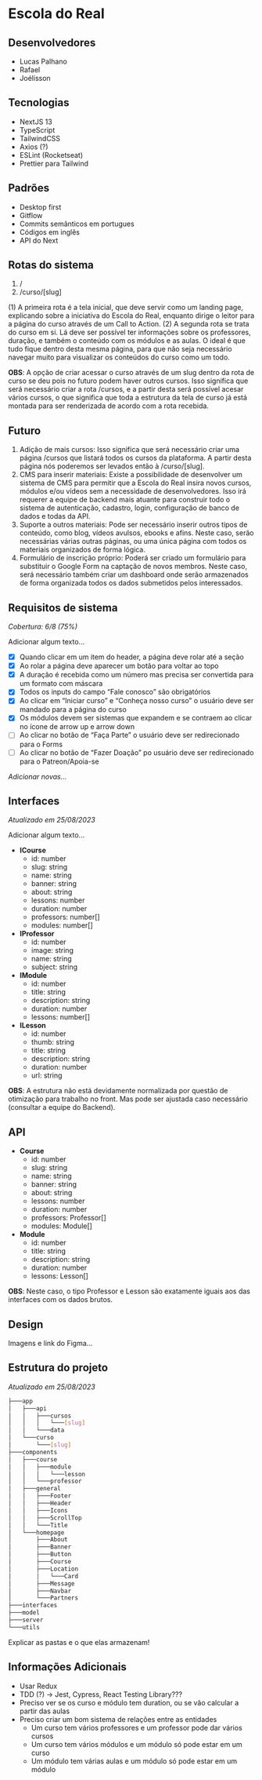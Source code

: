 # Escola do Real

## Desenvolvedores
- Lucas Palhano
- Rafael
- Joélisson

## Tecnologias
- NextJS 13
- TypeScript
- TailwindCSS
- Axios (?)
- ESLint (Rocketseat)
- Prettier para Tailwind

## Padrões
- Desktop first
- Gitflow
- Commits semânticos em portugues
- Códigos em inglês
- API do Next

## Rotas do sistema
1. /
2. /curso/[slug]

(1) A primeira rota é a tela inicial, que deve servir como um landing page, explicando sobre a iniciativa do Escola do Real, enquanto dirige o leitor para a página do curso através de um Call to Action.
(2) A segunda rota se trata do curso em si. Lá deve ser possível ter informações sobre os professores, duração, e também o conteúdo com os módulos e as aulas. O ideal é que tudo fique dentro desta mesma página, para que não seja necessário navegar muito para visualizar os conteúdos do curso como um todo.

**OBS**: A opção de criar acessar o curso através de um slug dentro da rota de curso se deu pois no futuro podem haver outros cursos. Isso significa que será necessário criar a rota /cursos, e a partir desta será possível acesar vários cursos, o que significa que toda a estrutura da tela de curso já está montada para ser renderizada de acordo com a rota recebida.

## Futuro
1. Adição de mais cursos: Isso significa que será necessário criar uma página /cursos que listará todos os cursos da plataforma. A partir desta página nós poderemos ser levados então à /curso/[slug].
2. CMS para inserir materiais: Existe a possibilidade de desenvolver um sistema de CMS para permitir que a Escola do Real insira novos cursos, módulos e/ou vídeos sem a necessidade de desenvolvedores. Isso irá requerer a equipe de backend mais atuante para construir todo o sistema de autenticação, cadastro, login, configuração de banco de dados e todas da API.
3. Suporte a outros materiais: Pode ser necessário inserir outros tipos de conteúdo, como blog, vídeos avulsos, ebooks e afins. Neste caso, serão necessárias várias outras páginas, ou uma única página com todos os materiais organizados de forma lógica.
4. Formulário de inscrição próprio: Poderá ser criado um formulário para substituir o Google Form na captação de novos membros. Neste caso, será necessário também criar um dashboard onde serão armazenados de forma organizada todos os dados submetidos pelos interessados.

## Requisitos de sistema
*Cobertura: 6/8 (75%)*

Adicionar algum texto...

- [x] Quando clicar em um item do header, a página deve rolar até a seção
- [x] Ao rolar a página deve aparecer um botão para voltar ao topo
- [x] A duração é recebida como um número mas precisa ser convertida para um formato com máscara
- [x] Todos os inputs do campo “Fale conosco” são obrigatórios
- [x] Ao clicar em “Iniciar curso” e “Conheça nosso curso” o usuário deve ser mandado para a página do curso
- [x] Os módulos devem ser sistemas que expandem e se contraem ao clicar no ícone de arrow up e arrow down
- [ ] Ao clicar no botão de “Faça Parte” o usuário deve ser redirecionado para o Forms
- [ ] Ao clicar no botão de “Fazer Doação” po usuário deve ser redirecionado para o Patreon/Apoia-se

*Adicionar novas...*

## Interfaces
*Atualizado em 25/08/2023*

Adicionar algum texto...
- **ICourse**
    -  id: number
    -  slug: string
    -  name: string
    -  banner: string
    -  about: string
    -  lessons: number
    -  duration: number
    -  professors: number[]
    -  modules: number[]
- **IProfessor**
    -  id: number
    -  image: string
    -  name: string
    -  subject: string
- **IModule**
    -  id: number
    -  title: string
    -  description: string
    -  duration: number
    -  lessons: number[]
- **ILesson**
    -  id: number
    -  thumb: string
    -  title: string
    -  description: string
    -  duration: number
    -  url: string

**OBS**: A estrutura não está devidamente normalizada por questão de otimização para trabalho no front. Mas pode ser ajustada caso necessário (consultar a equipe do Backend).

## API
- **Course**
    -  id: number
    -  slug: string
    -  name: string
    -  banner: string
    -  about: string
    -  lessons: number
    -  duration: number
    -  professors: Professor[]
    -  modules: Module[]
- **Module**
    -  id: number
    -  title: string
    -  description: string
    -  duration: number
    -  lessons: Lesson[]

**OBS**: Neste caso, o tipo Professor e Lesson são exatamente iguais aos das interfaces com os dados brutos.

## Design
Imagens e link do Figma...

## Estrutura do projeto
*Atualizado em 25/08/2023*
``` bash
├───app
│   ├───api
│   │   ├───cursos
│   │   │   └───[slug]
│   │   └───data
│   └───curso
│       └───[slug]
├───components
│   ├───course
│   │   ├───module
│   │   │   └───lesson
│   │   └───professor
│   ├───general
│   │   ├───Footer
│   │   ├───Header
│   │   ├───Icons
│   │   ├───ScrollTop
│   │   └───Title
│   └───homepage
│       ├───About
│       ├───Banner
│       ├───Button
│       ├───Course
│       ├───Location
│       │   └───Card
│       ├───Message
│       ├───Navbar
│       └───Partners
├───interfaces
├───model
├───server
└───utils
```
Explicar as pastas e o que elas armazenam!

## Informações Adicionais
- Usar Redux
- TDD (?) → Jest, Cypress, React Testing Library???
- Preciso ver se os curso e módulo tem duration, ou se vão calcular a partir das aulas
- Preciso criar um bom sistema de relações entre as entidades
    - Um curso tem vários professores e um professor pode dar vários cursos
    - Um curso tem vários módulos e um módulo só pode estar em um curso
    - Um módulo tem várias aulas e um módulo só pode estar em um módulo